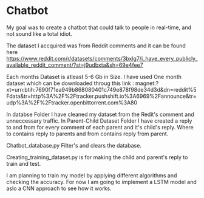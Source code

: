 # Chatbot

My goal was to create a chatbot that could talk to people in real-time, and not sound like a total idiot.

The dataset I accquired was from Reddit comments and it can be found here
https://www.reddit.com/r/datasets/comments/3bxlg7/i_have_every_publicly_available_reddit_comment/?st=j9udbxta&sh=69e4fee7 

Each months Dataset is atleast 5-6 Gb in Size. I have used One month dataset which can be downloaded throug this link :
magnet:?xt=urn:btih:7690f71ea949b868080401c749e878f98de34d3d&dn=reddit%5Fdata&tr=http%3A%2F%2Ftracker.pushshift.io%3A6969%2Fannounce&tr=udp%3A%2F%2Ftracker.openbittorrent.com%3A80

In databse Folder I have cleaned my dataset from the Redit's comment and unneccessary traffic.
In Parent-Child Dataset Folder I have created a reply to and from for every comment of each parent and it's child's reply.
Where to contains reply to parents and from contains reply from parent. 

Chatbot_database.py Filter's and clears the database.

Creating_training_dataset.py is for making the child and parent's reply to train and test.

I am planning to train my model by applying different algorithms and checking the accuracy. For now I am going to implement a LSTM model and aslo a CNN approach to see how it works. 
